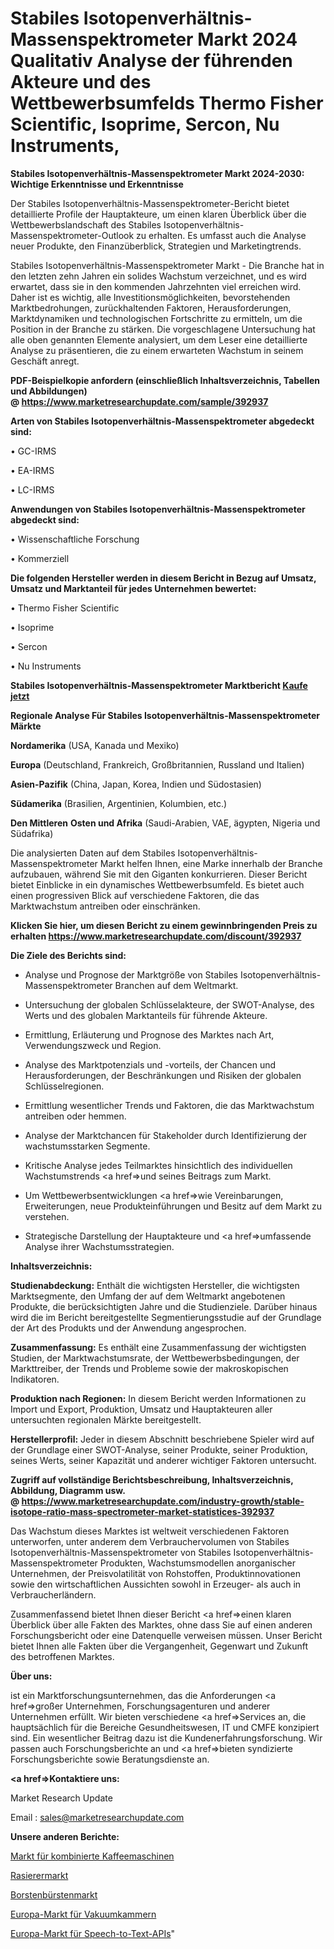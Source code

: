 # Stabiles Isotopenverhältnis-Massenspektrometer Markt 2024 Qualitativ Analyse der führenden Akteure und des Wettbewerbsumfelds Thermo Fisher Scientific, Isoprime, Sercon, Nu Instruments, 

<strong>Stabiles Isotopenverhältnis-Massenspektrometer Markt 2024-2030: Wichtige Erkenntnisse und Erkenntnisse</strong>

Der Stabiles Isotopenverhältnis-Massenspektrometer-Bericht bietet detaillierte Profile der Hauptakteure, um einen klaren Überblick über die Wettbewerbslandschaft des Stabiles Isotopenverhältnis-Massenspektrometer-Outlook zu erhalten. Es umfasst auch die Analyse neuer Produkte, den Finanzüberblick, Strategien und Marketingtrends.

Stabiles Isotopenverhältnis-Massenspektrometer Markt - Die Branche hat in den letzten zehn Jahren ein solides Wachstum verzeichnet, und es wird erwartet, dass sie in den kommenden Jahrzehnten viel erreichen wird. Daher ist es wichtig, alle Investitionsmöglichkeiten, bevorstehenden Marktbedrohungen, zurückhaltenden Faktoren, Herausforderungen, Marktdynamiken und technologischen Fortschritte zu ermitteln, um die Position in der Branche zu stärken. Die vorgeschlagene Untersuchung hat alle oben genannten Elemente analysiert, um dem Leser eine detaillierte Analyse zu präsentieren, die zu einem erwarteten Wachstum in seinem Geschäft anregt.

<strong><b>PDF-Beispielkopie anfordern (einschließlich Inhaltsverzeichnis, Tabellen und Abbildungen) @ </b></strong><strong><a href=https://www.marketresearchupdate.com/sample/392937><strong>https://www.marketresearchupdate.com/sample/392937</u></a></strong></strong>

<strong>Arten von Stabiles Isotopenverhältnis-Massenspektrometer abgedeckt sind:</strong>

• GC-IRMS

• EA-IRMS

• LC-IRMS

<strong>Anwendungen von Stabiles Isotopenverhältnis-Massenspektrometer abgedeckt sind:</strong>

• Wissenschaftliche Forschung

• Kommerziell

<strong>Die folgenden Hersteller werden in diesem Bericht in Bezug auf Umsatz, Umsatz und Marktanteil für jedes Unternehmen bewertet:</strong>

• Thermo Fisher Scientific

• Isoprime

• Sercon

• Nu Instruments

<strong>Stabiles Isotopenverhältnis-Massenspektrometer Marktbericht <a href=https://www.marketresearchupdate.com/buynow/392937>Kaufe jetzt</a></strong>

<strong>Regionale Analyse Für Stabiles Isotopenverhältnis-Massenspektrometer Märkte</strong>

<strong>Nordamerika</strong> (USA, Kanada und Mexiko)

<strong>Europa</strong> (Deutschland, Frankreich, Großbritannien, Russland und Italien)

<strong>Asien-Pazifik</strong> (China, Japan, Korea, Indien und Südostasien)

<strong>Südamerika</strong> (Brasilien, Argentinien, Kolumbien, etc.)

<strong>Den Mittleren</strong> <strong>Osten und Afrika</strong> (Saudi-Arabien, VAE, ägypten, Nigeria und Südafrika)

Die analysierten Daten auf dem Stabiles Isotopenverhältnis-Massenspektrometer Markt helfen Ihnen, eine Marke innerhalb der Branche aufzubauen, während Sie mit den Giganten konkurrieren. Dieser Bericht bietet Einblicke in ein dynamisches Wettbewerbsumfeld. Es bietet auch einen progressiven Blick auf verschiedene Faktoren, die das Marktwachstum antreiben oder einschränken.

<strong>Klicken Sie hier, um diesen Bericht zu einem gewinnbringenden Preis zu erhalten
</strong><strong><a href=https://www.marketresearchupdate.com/discount/392937>https://www.marketresearchupdate.com/discount/392937</b></u></strong></a>

<strong>Die Ziele des Berichts sind:</strong>

- Analyse und Prognose der Marktgröße von Stabiles Isotopenverhältnis-Massenspektrometer Branchen auf dem Weltmarkt.

- Untersuchung der globalen Schlüsselakteure, der SWOT-Analyse, des Werts und des globalen Marktanteils für führende Akteure.

- Ermittlung, Erläuterung und Prognose des Marktes nach Art, Verwendungszweck und Region.

- Analyse des Marktpotenzials und -vorteils, der Chancen und Herausforderungen, der Beschränkungen und Risiken der globalen Schlüsselregionen.

- Ermittlung wesentlicher Trends und Faktoren, die das Marktwachstum antreiben oder hemmen.

- Analyse der Marktchancen für Stakeholder durch Identifizierung der wachstumsstarken Segmente.

- Kritische Analyse jedes Teilmarktes hinsichtlich des individuellen Wachstumstrends <a href=>und</a> seines Beitrags zum Markt.

- Um Wettbewerbsentwicklungen <a href=>wie</a> Vereinbarungen, Erweiterungen, neue Produkteinführungen und Besitz auf dem Markt zu verstehen.

- Strategische Darstellung der Hauptakteure und <a href=>umfas</a>sende Analyse ihrer Wachstumsstrategien.

<strong>Inhaltsverzeichnis:</strong>

<strong>Studienabdeckung:</strong> Enthält die wichtigsten Hersteller, die wichtigsten Marktsegmente, den Umfang der auf dem Weltmarkt angebotenen Produkte, die berücksichtigten Jahre und die Studienziele. Darüber hinaus wird die im Bericht bereitgestellte Segmentierungsstudie auf der Grundlage der Art des Produkts und der Anwendung angesprochen.

<strong>Zusammenfassung:</strong> Es enthält eine Zusammenfassung der wichtigsten Studien, der Marktwachstumsrate, der Wettbewerbsbedingungen, der Markttreiber, der Trends und Probleme sowie der makroskopischen Indikatoren.

<strong>Produktion nach Regionen:</strong> In diesem Bericht werden Informationen zu Import und Export, Produktion, Umsatz und Hauptakteuren aller untersuchten regionalen Märkte bereitgestellt.

<strong>Herstellerprofil:</strong> Jeder in diesem Abschnitt beschriebene Spieler wird auf der Grundlage einer SWOT-Analyse, seiner Produkte, seiner Produktion, seines Werts, seiner Kapazität und anderer wichtiger Faktoren untersucht.

<strong><b>Zugriff auf vollständige Berichtsbeschreibung, Inhaltsverzeichnis, Abbildung, Diagramm usw. @ </b></strong><strong><a href=https://www.marketresearchupdate.com/industry-growth/stable-isotope-ratio-mass-spectrometer-market-statistices-392937>https://www.marketresearchupdate.com/industry-growth/stable-isotope-ratio-mass-spectrometer-market-statistices-392937</a></strong>

Das Wachstum dieses Marktes ist weltweit verschiedenen Faktoren unterworfen, unter anderem dem Verbrauchervolumen von Stabiles Isotopenverhältnis-Massenspektrometer von Stabiles Isotopenverhältnis-Massenspektrometer Produkten, Wachstumsmodellen anorganischer Unternehmen, der Preisvolatilität von Rohstoffen, Produktinnovationen sowie den wirtschaftlichen Aussichten sowohl in Erzeuger- als auch in Verbraucherländern.

Zusammenfassend bietet Ihnen dieser Bericht <a href=>einen</a> klaren Überblick über alle Fakten des Marktes, ohne dass Sie auf einen anderen Forschungsbericht oder eine Datenquelle verweisen müssen. Unser Bericht bietet Ihnen alle Fakten über die Vergangenheit, Gegenwart und Zukunft des betroffenen Marktes.

<strong>Über uns:</strong>

 ist ein Marktforschungsunternehmen, das die Anforderungen <a href=>großer</a> Unternehmen, Forschungsagenturen und anderer Unternehmen erfüllt. Wir bieten verschiedene <a href=>Services</a> an, die hauptsächlich für die Bereiche Gesundheitswesen, IT und CMFE konzipiert sind. Ein wesentlicher Beitrag dazu ist die Kundenerfahrungsforschung. Wir passen auch Forschungsberichte an und <a href=>bieten</a> syndizierte Forschungsberichte sowie Beratungsdienste an.

<strong><a href=>Kontaktiere uns:</a></strong>

Market Research Update

Email : sales@marketresearchupdate.com

<strong>Unsere anderen Berichte:</strong>

<a href=https://www.linkedin.com/pulse/combined-coffee-machines-market-trends-2023>Markt für kombinierte Kaffeemaschinen</a>

<a href=https://www.linkedin.com/pulse/shavers-market-2023-remarking-enormous-growth>Rasierermarkt</a>

<a href=https://www.linkedin.com/pulse/bristle-brush-market-analysis-segment-region>Borstenbürstenmarkt</a>

<a href=https://www.linkedin.com/pulse/europe-vacuum-chambers-market-2030-future-demand-analysis>Europa-Markt für Vakuumkammern</a>

<a href=https://www.linkedin.com/pulse/europe-speech-to-text-api-market-2023-top-industry-uzauf/>Europa-Markt für Speech-to-Text-APIs</a>"
